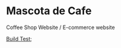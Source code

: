 # Mascota de Cafe

Coffee Shop Website / E-commerce website

[Build Test](https://ericechemane.github.io/Mascota-de-Cafe/);